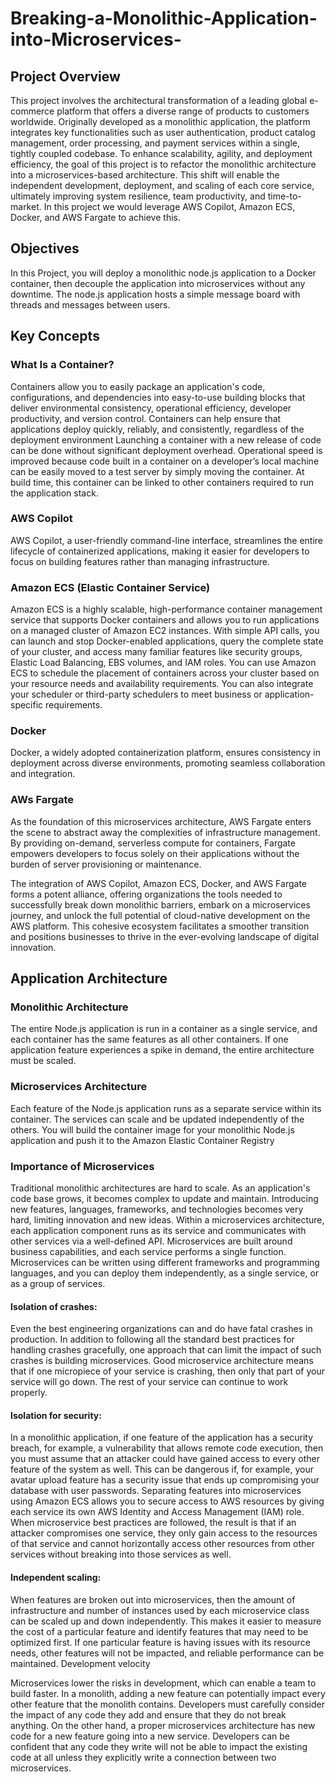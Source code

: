 # Breaking-a-Monolithic-Application-into-Microservices-
## Project Overview
This project involves the architectural transformation of a leading global e-commerce platform that offers a diverse range of products to customers worldwide. Originally developed as a monolithic application, the platform integrates key functionalities such as user authentication, product catalog management, order processing, and payment services within a single, tightly coupled codebase.
To enhance scalability, agility, and deployment efficiency, the goal of this project is to refactor the monolithic architecture into a microservices-based architecture. This shift will enable the independent development, deployment, and scaling of each core service, ultimately improving system resilience, team productivity, and time-to-market. In this project we would leverage AWS Copilot, Amazon ECS, Docker, and AWS Fargate to achieve this.

## Objectives
In this Project, you will deploy a monolithic node.js application to a Docker container, then decouple the application into microservices without any downtime.
The node.js application hosts a simple message board with threads and messages between users.


## Key Concepts
### What Is a Container?
Containers allow you to easily package an application's code, configurations, and dependencies into easy-to-use building blocks that deliver environmental consistency, operational efficiency, developer productivity, and version control. Containers can help ensure that applications deploy quickly, reliably, and consistently, regardless of the deployment environment
Launching a container with a new release of code can be done without significant deployment overhead. Operational speed is improved because code built in a container on a developer’s local machine can be easily moved to a test server by simply moving the container. At build time, this container can be linked to other containers required to run the application stack.

### AWS Copilot
AWS Copilot, a user-friendly command-line interface, streamlines the entire lifecycle of containerized applications, making it easier for developers to focus on building features rather than managing infrastructure.

### Amazon ECS (Elastic Container Service)
Amazon ECS is a highly scalable, high-performance container management service that supports Docker containers and allows you to run applications on a managed cluster of Amazon EC2 instances. With simple API calls, you can launch and stop Docker-enabled applications, query the complete state of your cluster, and access many familiar features like security groups, Elastic Load Balancing, EBS volumes, and IAM roles.
You can use Amazon ECS to schedule the placement of containers across your cluster based on your resource needs and availability requirements. You can also integrate your scheduler or third-party schedulers to meet business or application-specific requirements.

### Docker
Docker, a widely adopted containerization platform, ensures consistency in deployment across diverse environments, promoting seamless collaboration and integration.

### AWs Fargate
As the foundation of this microservices architecture, AWS Fargate enters the scene to abstract away the complexities of infrastructure management. By providing on-demand, serverless compute for containers, Fargate empowers developers to focus solely on their applications without the burden of server provisioning or maintenance.

The integration of AWS Copilot, Amazon ECS, Docker, and AWS Fargate forms a potent alliance, offering organizations the tools needed to successfully break down monolithic barriers, embark on a microservices journey, and unlock the full potential of cloud-native development on the AWS platform. This cohesive ecosystem facilitates a smoother transition and positions businesses to thrive in the ever-evolving landscape of digital innovation.

## Application Architecture
### Monolithic Architecture
The entire Node.js application is run in a container as a single service, and each container has the same features as all other containers. If one application feature experiences a spike in demand, the entire architecture must be scaled.
### Microservices Architecture
Each feature of the Node.js application runs as a separate service within its container. The services can scale and be updated independently of the others.
You will build the container image for your monolithic Node.js application and push it to the Amazon Elastic Container Registry

### Importance of Microservices
Traditional monolithic architectures are hard to scale. As an application's code base grows, it becomes complex to update and maintain. Introducing new features, languages, frameworks, and technologies becomes very hard, limiting innovation and new ideas.
Within a microservices architecture, each application component runs as its service and communicates with other services via a well-defined API. Microservices are built around business capabilities, and each service performs a single function. Microservices can be written using different frameworks and programming languages, and you can deploy them independently, as a single service, or as a group of services.
#### Isolation of crashes:
Even the best engineering organizations can and do have fatal crashes in production. In addition to following all the standard best practices for handling crashes gracefully, one approach that can limit the impact of such crashes is building microservices. Good microservice architecture means that if one micropiece of your service is crashing, then only that part of your service will go down. The rest of your service can continue to work properly.

#### Isolation for security:
In a monolithic application, if one feature of the application has a security breach, for example, a vulnerability that allows remote code execution, then you must assume that an attacker could have gained access to every other feature of the system as well. This can be dangerous if, for example, your avatar upload feature has a security issue that ends up compromising your database with user passwords. Separating features into microservices using Amazon ECS allows you to secure access to AWS resources by giving each service its own AWS Identity and Access Management (IAM) role. When microservice best practices are followed, the result is that if an attacker compromises one service, they only gain access to the resources of that service and cannot horizontally access other resources from other services without breaking into those services as well.

#### Independent scaling: 
When features are broken out into microservices, then the amount of infrastructure and number of instances used by each microservice class can be scaled up and down independently. This makes it easier to measure the cost of a particular feature and identify features that may need to be optimized first. If one particular feature is having issues with its resource needs, other features will not be impacted, and reliable performance can be maintained.
Development velocity

Microservices lower the risks in development, which can enable a team to build faster. In a monolith, adding a new feature can potentially impact every other feature that the monolith contains. Developers must carefully consider the impact of any code they add and ensure that they do not break anything. On the other hand, a proper microservices architecture has new code for a new feature going into a new service. Developers can be confident that any code they write will not be able to impact the existing code at all unless they explicitly write a connection between two microservices.
